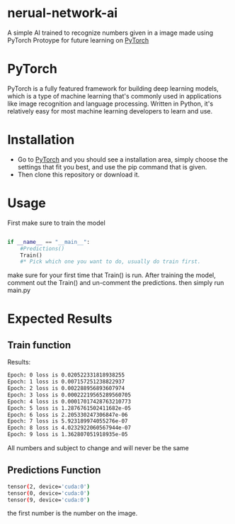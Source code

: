 # nerual-network-ai
A simple AI trained to recognize numbers given in a image made using PyTorch
Protoype for future learning on [PyTorch](https://pytorch.org/)

# PyTorch
PyTorch is a fully featured framework for building deep learning models,
which is a type of machine learning that's commonly used in applications like image recognition and language processing.
Written in Python, it's relatively easy for most machine learning developers to learn and use.


# Installation 
* Go to [PyTorch](https://pytorch.org/) and you should see a installation area, simply choose the settings that fit you best, and use the pip command that is given.
* Then clone this repository or download it.

# Usage
First make sure to train the model

```python

if __name__ == "__main__":
    #Predictions()
    Train()
    #* Pick which one you want to do, usually do train first.

```

make sure for your first time that Train() is run.
After training the model, comment out the Train() and un-comment the predictions.
then simply run main.py


# Expected Results
## Train function
Results:
 ```bash
Epoch: 0 loss is 0.020522331818938255
Epoch: 1 loss is 0.007157251238822937
Epoch: 2 loss is 0.002288956893607974
Epoch: 3 loss is 0.00022219565289560705
Epoch: 4 loss is 0.00017017428763210773
Epoch: 5 loss is 1.2876761502411682e-05
Epoch: 6 loss is 2.205330247306847e-06
Epoch: 7 loss is 5.923189974055276e-07
Epoch: 8 loss is 4.0232922060567944e-07
Epoch: 9 loss is 1.362807051918935e-05
```
All numbers and subject to change and will never be the same

## Predictions Function
```bash
tensor(2, device='cuda:0')
tensor(0, device='cuda:0')
tensor(9, device='cuda:0')
```
the first number is the number on the image.
